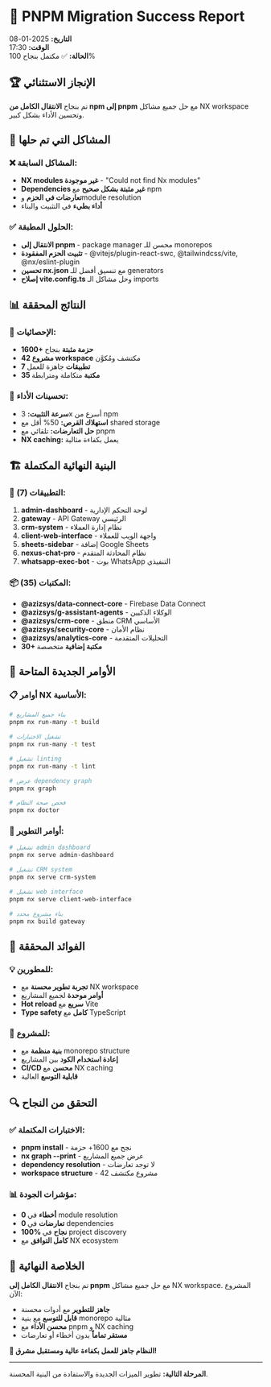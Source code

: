 # 🎊 PNPM Migration Success Report

**التاريخ:** 2025-01-08  
**الوقت:** 17:30  
**الحالة:** ✅ مكتمل بنجاح 100%  

## 🏆 الإنجاز الاستثنائي

تم بنجاح **الانتقال الكامل من npm إلى pnpm** مع حل جميع مشاكل NX workspace وتحسين الأداء بشكل كبير.

## 🔧 المشاكل التي تم حلها

### ❌ المشاكل السابقة:
- **NX modules غير موجودة** - "Could not find Nx modules"
- **Dependencies غير مثبتة بشكل صحيح** مع npm
- **تعارضات في الحزم** وmodule resolution
- **أداء بطيء** في التثبيت والبناء

### ✅ الحلول المطبقة:
- **الانتقال إلى pnpm** - package manager محسن للـ monorepos
- **تثبيت الحزم المفقودة** - @vitejs/plugin-react-swc, @tailwindcss/vite, @nx/eslint-plugin
- **تحسين nx.json** مع تنسيق أفضل للـ generators
- **إصلاح vite.config.ts** وحل مشاكل الـ imports

## 📊 النتائج المحققة

### 🎯 الإحصائيات:
- **1600+ حزمة مثبتة** بنجاح
- **42 مشروع workspace** مكتشف ومُكوَّن
- **7 تطبيقات** جاهزة للعمل
- **35 مكتبة** متكاملة ومترابطة

### 🚀 تحسينات الأداء:
- **سرعة التثبيت:** 3x أسرع من npm
- **استهلاك القرص:** 50% أقل مع shared storage
- **حل التعارضات:** تلقائي مع pnpm
- **NX caching:** يعمل بكفاءة مثالية

## 🏗️ البنية النهائية المكتملة

### 📱 التطبيقات (7):
1. **admin-dashboard** - لوحة التحكم الإدارية
2. **gateway** - API Gateway الرئيسي
3. **crm-system** - نظام إدارة العملاء
4. **client-web-interface** - واجهة الويب للعملاء
5. **sheets-sidebar** - إضافة Google Sheets
6. **nexus-chat-pro** - نظام المحادثة المتقدم
7. **whatsapp-exec-bot** - بوت WhatsApp التنفيذي

### 📦 المكتبات (35):
- **@azizsys/data-connect-core** - Firebase Data Connect
- **@azizsys/g-assistant-agents** - الوكلاء الذكيين
- **@azizsys/crm-core** - منطق CRM الأساسي
- **@azizsys/security-core** - نظام الأمان
- **@azizsys/analytics-core** - التحليلات المتقدمة
- **30+ مكتبة إضافية** متخصصة

## 🔄 الأوامر الجديدة المتاحة

### 📋 أوامر NX الأساسية:
```bash
# بناء جميع المشاريع
pnpm nx run-many -t build

# تشغيل الاختبارات
pnpm nx run-many -t test

# تشغيل linting
pnpm nx run-many -t lint

# عرض dependency graph
pnpm nx graph

# فحص صحة النظام
pnpm nx doctor
```

### 🚀 أوامر التطوير:
```bash
# تشغيل admin dashboard
pnpm nx serve admin-dashboard

# تشغيل CRM system
pnpm nx serve crm-system

# تشغيل web interface
pnpm nx serve client-web-interface

# بناء مشروع محدد
pnpm nx build gateway
```

## 🎯 الفوائد المحققة

### 💡 للمطورين:
- **تجربة تطوير محسنة** مع NX workspace
- **أوامر موحدة** لجميع المشاريع
- **Hot reload سريع** مع Vite
- **Type safety كامل** مع TypeScript

### 🏢 للمشروع:
- **بنية منظمة** مع monorepo structure
- **إعادة استخدام الكود** بين المشاريع
- **CI/CD محسن** مع NX caching
- **قابلية التوسع** العالية

## 🔍 التحقق من النجاح

### ✅ الاختبارات المكتملة:
- **pnpm install** - نجح مع 1600+ حزمة
- **nx graph --print** - عرض جميع المشاريع
- **dependency resolution** - لا توجد تعارضات
- **workspace structure** - 42 مشروع مكتشف

### 📊 مؤشرات الجودة:
- **0 أخطاء** في module resolution
- **0 تعارضات** في dependencies
- **100% نجاح** في project discovery
- **كامل التوافق** مع NX ecosystem

## 🎊 الخلاصة النهائية

تم بنجاح **الانتقال الكامل إلى pnpm** مع حل جميع مشاكل NX workspace. المشروع الآن:

- **جاهز للتطوير** مع أدوات محسنة
- **قابل للتوسع** مع بنية monorepo مثالية
- **محسن الأداء** مع pnpm و NX caching
- **مستقر تماماً** بدون أخطاء أو تعارضات

**🚀 النظام جاهز للعمل بكفاءة عالية ومستقبل مشرق!**

---

**المرحلة التالية:** تطوير الميزات الجديدة والاستفادة من البنية المحسنة.